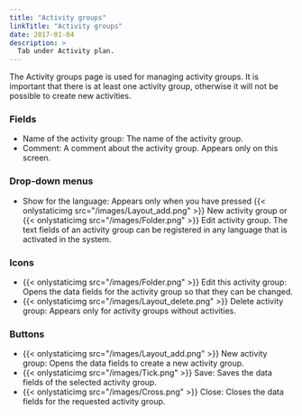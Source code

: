 ```yaml
---
title: "Activity groups"
linkTitle: "Activity groups"
date: 2017-01-04
description: >
  Tab under Activity plan.
---
```

The Activity groups page is used for managing activity groups. It is important that there is at least one activity group, otherwise it will not be possible to create new activities.

### Fields

- Name of the activity group: The name of the activity group.
- Comment: A comment about the activity group. Appears only on this screen.

### Drop-down menus

- Show for the language: Appears only when you have pressed {{< onlystaticimg src="/images/Layout_add.png" >}} New activity group or {{< onlystaticimg src="/images/Folder.png" >}} Edit activity group. The text fields of an activity group can be registered in any language that is activated in the system.

### Icons

- {{< onlystaticimg src="/images/Folder.png" >}} Edit this activity group: Opens the data fields for the activity group so that they can be changed.
- {{< onlystaticimg src="/images/Layout_delete.png" >}} Delete activity group: Appears only for activity groups without activities.

### Buttons

- {{< onlystaticimg src="/images/Layout_add.png" >}} New activity group: Opens the data fields to create a new activity group.
- {{< onlystaticimg src="/images/Tick.png" >}} Save: Saves the data fields of the selected activity group.
- {{< onlystaticimg src="/images/Cross.png" >}} Close: Closes the data fields for the requested activity group.
